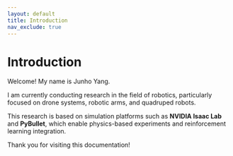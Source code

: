 ```yaml
---
layout: default
title: Introduction
nav_exclude: true
---
```


# Introduction

Welcome! My name is Junho Yang.

I am currently conducting research in the field of robotics, particularly focused on drone systems, robotic arms, and quadruped robots.

This research is based on simulation platforms such as **NVIDIA Isaac Lab** and **PyBullet**, which enable physics-based experiments and reinforcement learning integration.


Thank you for visiting this documentation!

